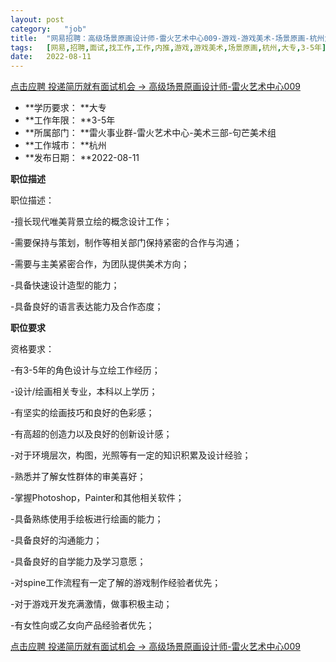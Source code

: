 ```yaml
---
layout:	post
category:	"job"
title:	"网易招聘：高级场景原画设计师-雷火艺术中心009-游戏-游戏美术-场景原画-杭州大专3-5年"
tags:	[网易,招聘,面试,找工作,工作,内推,游戏,游戏美术,场景原画,杭州,大专,3-5年]
date:	2022-08-11
---
```


[点击应聘 投递简历就有面试机会 ->  高级场景原画设计师-雷火艺术中心009](http://mobile.bole.netease.com/bole/boleDetail?id=18305&employeeId=346f03c3cda5f04c&key=all)



- **学历要求： **大专
- **工作年限： **3-5年
- **所属部门： **雷火事业群-雷火艺术中心-美术三部-句芒美术组
- **工作城市： **杭州
- **发布日期： **2022-08-11



**职位描述**

职位描述： 

-擅长现代唯美背景立绘的概念设计工作； 

-需要保持与策划，制作等相关部门保持紧密的合作与沟通； 

-需要与主美紧密合作，为团队提供美术方向； 

-具备快速设计造型的能力； 

-具备良好的语言表达能力及合作态度；









**职位要求**

资格要求： 

-有3-5年的角色设计与立绘工作经历； 

-设计/绘画相关专业，本科以上学历；

-有坚实的绘画技巧和良好的色彩感； 

-有高超的创造力以及良好的创新设计感； 

-对于环境层次，构图，光照等有一定的知识积累及设计经验； 

-熟悉并了解女性群体的审美喜好； 

-掌握Photoshop，Painter和其他相关软件； 

-具备熟练使用手绘板进行绘画的能力；

-具备良好的沟通能力； 

-具备良好的自学能力及学习意愿； 

-对spine工作流程有一定了解的游戏制作经验者优先； 

-对于游戏开发充满激情，做事积极主动； 

-有女性向或乙女向产品经验者优先；



[点击应聘 投递简历就有面试机会 ->  高级场景原画设计师-雷火艺术中心009](http://mobile.bole.netease.com/bole/boleDetail?id=18305&employeeId=346f03c3cda5f04c&key=all)